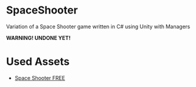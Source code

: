 # SpaceShooter
Variation of a Space Shooter game written in C# using Unity with Managers

**WARNING! UNDONE YET!**

# Used Assets
- [Space Shooter FREE](https://assetstore.unity.com/packages/templates/packs/space-shooter-free-107260)
